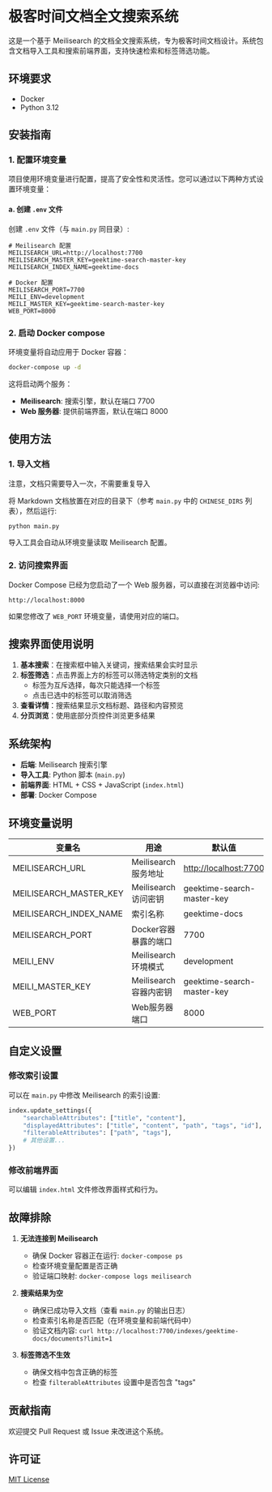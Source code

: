 # 极客时间文档全文搜索系统

这是一个基于 Meilisearch 的文档全文搜索系统，专为极客时间文档设计。系统包含文档导入工具和搜索前端界面，支持快速检索和标签筛选功能。

## 环境要求

- Docker
- Python 3.12

## 安装指南

### 1. 配置环境变量

项目使用环境变量进行配置，提高了安全性和灵活性。您可以通过以下两种方式设置环境变量：

#### a. 创建 `.env` 文件

创建 `.env` 文件（与 `main.py` 同目录）:

```
# Meilisearch 配置
MEILISEARCH_URL=http://localhost:7700
MEILISEARCH_MASTER_KEY=geektime-search-master-key
MEILISEARCH_INDEX_NAME=geektime-docs

# Docker 配置
MEILISEARCH_PORT=7700
MEILI_ENV=development
MEILI_MASTER_KEY=geektime-search-master-key
WEB_PORT=8000
```

### 2. 启动 Docker compose

环境变量将自动应用于 Docker 容器：

```sh
docker-compose up -d
```

这将启动两个服务：

- **Meilisearch**: 搜索引擎，默认在端口 7700
- **Web 服务器**: 提供前端界面，默认在端口 8000

## 使用方法

### 1. 导入文档

注意，文档只需要导入一次，不需要重复导入

将 Markdown 文档放置在对应的目录下（参考 `main.py` 中的 `CHINESE_DIRS` 列表），然后运行:

```bash
python main.py
```

导入工具会自动从环境变量读取 Meilisearch 配置。

### 2. 访问搜索界面

Docker Compose 已经为您启动了一个 Web 服务器，可以直接在浏览器中访问:

```
http://localhost:8000
```

如果您修改了 `WEB_PORT` 环境变量，请使用对应的端口。

## 搜索界面使用说明

1. **基本搜索**：在搜索框中输入关键词，搜索结果会实时显示
2. **标签筛选**：点击界面上方的标签可以筛选特定类别的文档
   - 标签为互斥选择，每次只能选择一个标签
   - 点击已选中的标签可以取消筛选
3. **查看详情**：搜索结果显示文档标题、路径和内容预览
4. **分页浏览**：使用底部分页控件浏览更多结果

## 系统架构

- **后端**: Meilisearch 搜索引擎
- **导入工具**: Python 脚本 (`main.py`)
- **前端界面**: HTML + CSS + JavaScript (`index.html`)
- **部署**: Docker Compose

## 环境变量说明

| 变量名 | 用途 | 默认值 |
|-------|------|--------|
| MEILISEARCH_URL | Meilisearch 服务地址 | <http://localhost:7700> |
| MEILISEARCH_MASTER_KEY | Meilisearch 访问密钥 | geektime-search-master-key |
| MEILISEARCH_INDEX_NAME | 索引名称 | geektime-docs |
| MEILISEARCH_PORT | Docker容器暴露的端口 | 7700 |
| MEILI_ENV | Meilisearch环境模式 | development |
| MEILI_MASTER_KEY | Meilisearch容器内密钥 | geektime-search-master-key |
| WEB_PORT | Web服务器端口 | 8000 |

## 自定义设置

### 修改索引设置

可以在 `main.py` 中修改 Meilisearch 的索引设置:

```python
index.update_settings({
    "searchableAttributes": ["title", "content"],
    "displayedAttributes": ["title", "content", "path", "tags", "id"],
    "filterableAttributes": ["path", "tags"],
    # 其他设置...
})
```

### 修改前端界面

可以编辑 `index.html` 文件修改界面样式和行为。

## 故障排除

1. **无法连接到 Meilisearch**
   - 确保 Docker 容器正在运行: `docker-compose ps`
   - 检查环境变量配置是否正确
   - 验证端口映射: `docker-compose logs meilisearch`

2. **搜索结果为空**
   - 确保已成功导入文档（查看 `main.py` 的输出日志）
   - 检查索引名称是否匹配（在环境变量和前端代码中）
   - 验证文档内容: `curl http://localhost:7700/indexes/geektime-docs/documents?limit=1`

3. **标签筛选不生效**
   - 确保文档中包含正确的标签
   - 检查 `filterableAttributes` 设置中是否包含 "tags"

## 贡献指南

欢迎提交 Pull Request 或 Issue 来改进这个系统。

## 许可证

[MIT License](LICENSE)
